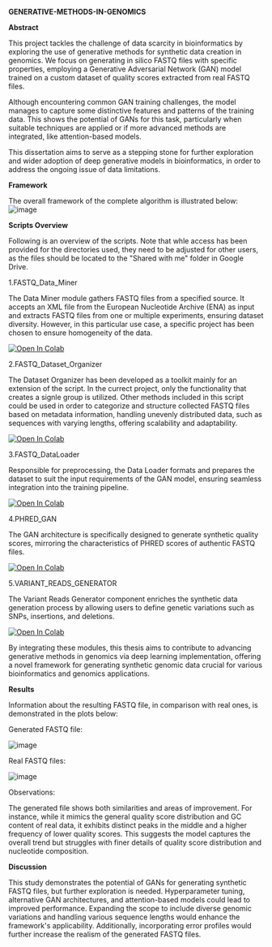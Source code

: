 **GENERATIVE-METHODS-IN-GENOMICS**

**Abstract**

This project tackles the challenge of data scarcity in bioinformatics by exploring the use of generative methods for synthetic data creation in genomics. We focus on generating in silico FASTQ files with specific properties, employing a Generative Adversarial Network (GAN) model trained on a custom dataset of quality scores extracted from real FASTQ files. 

Although encountering common GAN training challenges, the model manages to capture some distinctive features and patterns of the  training data. This shows the potential of GANs for this task, particularly when suitable techniques are applied or if  more advanced methods are integrated, like attention-based models. 

This dissertation aims to serve as a stepping stone for further exploration and wider adoption of deep generative models in bioinformatics, in order to address the ongoing issue of data limitations.

**Framework**

The overall framework of the complete algorithm is illustrated below:
![image](https://github.com/user-attachments/assets/ce45287a-fe6e-48ce-b702-94f9f615421f)

**Scripts Overview**

Following is an overview of the scripts. Note that whle access has been provided for the directories used, they need to be adjusted for other users, as the files should be located to the "Shared with me" folder in Google Drive.

1.FASTQ_Data_Miner

The Data Miner module gathers FASTQ files from a specified source. It accepts an XML file from the European Nucleotide Archive (ENA) as input and extracts FASTQ files from one or multiple experiments, ensuring dataset diversity. However, in this particular use case, a specific project has been chosen to ensure homogeneity of the data. 

[![Open In Colab](https://colab.research.google.com/assets/colab-badge.svg)](https://colab.research.google.com/drive/1lTVYho1DjXxlDX304Kd6xIDXjlq4s_lu)

2.FASTQ_Dataset_Organizer

The Dataset Organizer has been developed as a toolkit mainly for an extension of the script. In the currect project, only the functionality that creates a signle group is utilized. Other methods included in this script could be used in order to categorize and structure collected FASTQ files based on metadata information, handling unevenly distributed data, such as sequences with varying lengths, offering scalability and adaptability.

[![Open In Colab](https://colab.research.google.com/assets/colab-badge.svg)](https://colab.research.google.com/drive/1OI6jSo-3v7y64IhycxfoN9LSK3XQI0gY?usp=sharing)

3.FASTQ_DataLoader

Responsible for preprocessing, the Data Loader formats and prepares the dataset to suit the input requirements of the GAN model, ensuring seamless integration into the training pipeline.

[![Open In Colab](https://colab.research.google.com/assets/colab-badge.svg)](https://colab.research.google.com/drive/1aFsMNGM69FfGGLU0lyLsa6G3YTgu0Alj)

4.PHRED_GAN

The GAN architecture is specifically designed to generate synthetic quality scores, mirroring the characteristics of PHRED scores of authentic FASTQ files.

[![Open In Colab](https://colab.research.google.com/assets/colab-badge.svg)](https://colab.research.google.com/drive/1b99S9syvNVy8yta9YlL3uZ30KrEGQ_Qz?usp=sharing)

5.VARIANT_READS_GENERATOR

The Variant Reads Generator component enriches the synthetic data generation process by allowing users to define genetic variations such as SNPs, insertions, and deletions.

[![Open In Colab](https://colab.research.google.com/assets/colab-badge.svg)](https://colab.research.google.com/drive/1OI6jSo-3v7y64IhycxfoN9LSK3XQI0gY#scrollTo=MLiiBeYtyj73)

By integrating these modules, this thesis aims to contribute to advancing generative methods in genomics via deep learning implementation, offering a novel framework for generating synthetic genomic data crucial for various bioinformatics and genomics applications.

**Results**

Information about the resulting FASTQ file, in comparison with real ones, is demonstrated in the plots below:

Generated FASTQ file:

![image](https://github.com/user-attachments/assets/0616bb50-11b7-4742-b8e3-e2d0ca9a5204)

Real FASTQ files:

![image](https://github.com/user-attachments/assets/df8b5406-fc51-4f5b-8135-a196be45124c)

Observations:

The generated file shows both similarities and areas of improvement. For instance, while it mimics the general quality score distribution and GC content of real data, it exhibits distinct peaks in the middle and a higher frequency of lower quality scores. This suggests the model captures the overall trend but struggles with finer details of quality score distribution and nucleotide composition.

**Discussion**

This study demonstrates the potential of GANs for generating synthetic FASTQ files, but further exploration is needed. Hyperparameter tuning, alternative GAN architectures, and attention-based models could lead to improved performance. Expanding the scope to include diverse genomic variations and handling various sequence lengths would enhance the framework's applicability. Additionally, incorporating error profiles would further increase the realism of the generated FASTQ files.
